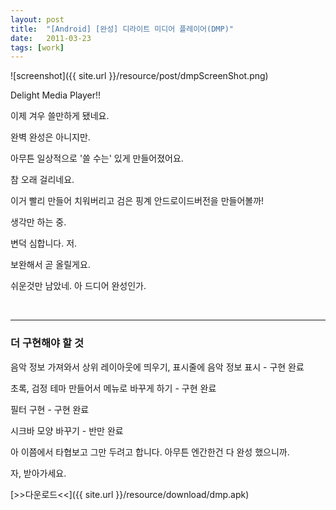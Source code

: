 ```yaml
---
layout: post
title:  "[Android] [완성] 디라이트 미디어 플레이어(DMP)"
date:   2011-03-23
tags: [work]
---
```


![screenshot]({{ site.url }}/resource/post/dmpScreenShot.png)

Delight Media Player!! 

이제 겨우 쓸만하게 됐네요.

완벽 완성은 아니지만.

아무튼 일상적으로 '쓸 수는' 있게 만들어졌어요.

참 오래 걸리네요.

이거 빨리 만들어 치워버리고 검은 핑계 안드로이드버전을 만들어볼까!

생각만 하는 중.

변덕 심합니다. 저. 

보완해서 곧 올릴게요. 

쉬운것만 남았네. 아 드디어 완성인가.

<br/>

---------------------------- 
<h3>더 구현해야 할 것</h3>

음악 정보 가져와서 상위 레이아웃에 띄우기, 표시줄에 음악 정보 표시 - 구현 완료 

초록, 검정 테마 만들어서 메뉴로 바꾸게 하기 - 구현 완료 

필터 구현 - 구현 완료 

시크바 모양 바꾸기 - 반만 완료 

아 이쯤에서 타협보고 그만 두려고 합니다. 
아무튼 엔간한건 다 완성 했으니까. 

자, 받아가세요.

[>>다운로드<<]({{ site.url }}/resource/download/dmp.apk)